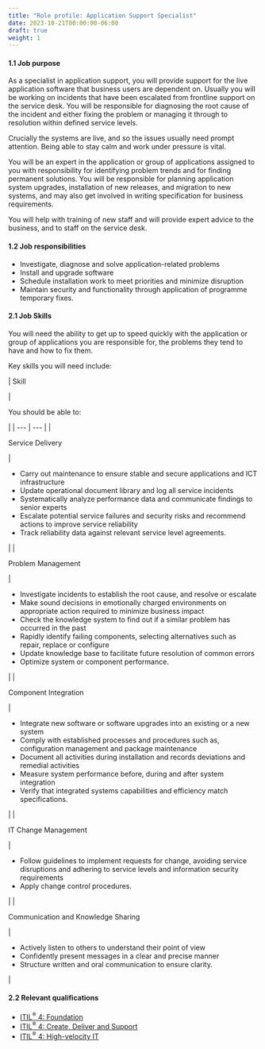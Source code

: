 ```yaml
---
title: "Role profile: Application Support Specialist"
date: 2023-10-21T00:00:00-06:00
draft: true
weight: 1
---
```


#### 1.1 Job purpose

As a specialist in application support, you will provide support for the live application software that business users are dependent on. Usually you will be working on incidents that have been escalated from frontline support on the service desk. You will be responsible for diagnosing the root cause of the incident and either fixing the problem or managing it through to resolution within defined service levels.

Crucially the systems are live, and so the issues usually need prompt attention. Being able to stay calm and work under pressure is vital.

You will be an expert in the application or group of applications assigned to you with responsibility for identifying problem trends and for finding permanent solutions. You will be responsible for planning application system upgrades, installation of new releases, and migration to new systems, and may also get involved in writing specification for business requirements.

You will help with training of new staff and will provide expert advice to the business, and to staff on the service desk.

#### 1.2 Job responsibilities

*   Investigate, diagnose and solve application-related problems
*   Install and upgrade software
*   Schedule installation work to meet priorities and minimize disruption
*   Maintain security and functionality through application of programme temporary fixes.

#### 2.1 Job Skills

You will need the ability to get up to speed quickly with the application or group of applications you are responsible for, the problems they tend to have and how to fix them.

Key skills you will need include:

| 
Skill

 | 

You should be able to:

 |
| --- | --- |
| 

Service Delivery

 | 

*   Carry out maintenance to ensure stable and secure applications and ICT infrastructure
*   Update operational document library and log all service incidents
*   Systematically analyze performance data and communicate findings to senior experts
*   Escalate potential service failures and security risks and recommend actions to improve service reliability
*   Track reliability data against relevant service level agreements.

 |
| 

Problem Management

 | 

*   Investigate incidents to establish the root cause, and resolve or escalate
*   Make sound decisions in emotionally charged environments on appropriate action required to minimize business impact
*   Check the knowledge system to find out if a similar problem has occurred in the past
*   Rapidly identify failing components, selecting alternatives such as repair, replace or configure
*   Update knowledge base to facilitate future resolution of common errors
*   Optimize system or component performance.

 |
| 

Component Integration

 | 

*   Integrate new software or software upgrades into an existing or a new system
*   Comply with established processes and procedures such as, configuration management and package maintenance
*   Document all activities during installation and records deviations and remedial activities
*   Measure system performance before, during and after system integration
*   Verify that integrated systems capabilities and efficiency match specifications.

 |
| 

IT Change Management

 | 

*   Follow guidelines to implement requests for change, avoiding service disruptions and adhering to service levels and information security requirements
*   Apply change control procedures.

 |
| 

Communication and Knowledge Sharing

 | 

*   Actively listen to others to understand their point of view
*   Confidently present messages in a clear and precise manner
*   Structure written and oral communication to ensure clarity.

 |

#### 2.2 Relevant qualifications

*   [ITIL<sup>®</sup> 4: Foundation](https://www.axelos.com/certifications/itil-service-management/itil-4-foundation)
*   [ITIL<sup>®</sup> 4: Create, Deliver and Support](https://www.axelos.com/certifications/itil-service-management/managing-professional/create-deliver-and-support)
*   [ITIL<sup>®</sup> 4: High-velocity IT](https://www.axelos.com/certifications/itil-service-management/managing-professional/high-velocity-it)
